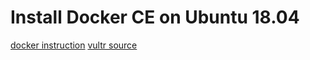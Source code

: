 # Install Docker CE on Ubuntu 18.04

[docker instruction](https://docs.docker.com/install/linux/docker-ce/ubuntu/)
[vultr source](https://www.vultr.com/docs/install-docker-ce-on-ubuntu-18-04)
